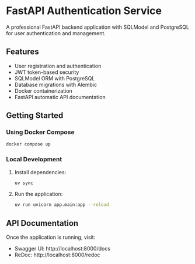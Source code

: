 # FastAPI Authentication Service

A professional FastAPI backend application with SQLModel and PostgreSQL for user authentication and management.

## Features

-   User registration and authentication
-   JWT token-based security
-   SQLModel ORM with PostgreSQL
-   Database migrations with Alembic
-   Docker containerization
-   FastAPI automatic API documentation

## Getting Started

### Using Docker Compose

```bash
docker compose up
```

### Local Development

1. Install dependencies:

    ```bash
    uv sync
    ```

2. Run the application:
    ```bash
    uv run uvicorn app.main:app --reload
    ```

## API Documentation

Once the application is running, visit:

-   Swagger UI: http://localhost:8000/docs
-   ReDoc: http://localhost:8000/redoc
